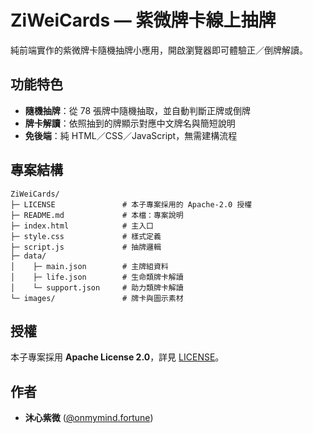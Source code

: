 # ZiWeiCards — 紫微牌卡線上抽牌

純前端實作的紫微牌卡隨機抽牌小應用，開啟瀏覽器即可體驗正／倒牌解讀。

## 功能特色

- **隨機抽牌**：從 78 張牌中隨機抽取，並自動判斷正牌或倒牌  
- **牌卡解讀**：依照抽到的牌顯示對應中文牌名與簡短說明  
- **免後端**：純 HTML／CSS／JavaScript，無需建構流程

## 專案結構

```
ZiWeiCards/
├─ LICENSE               # 本子專案採用的 Apache-2.0 授權
├─ README.md             # 本檔：專案說明
├─ index.html            # 主入口
├─ style.css             # 樣式定義
├─ script.js             # 抽牌邏輯
├─ data/
│    ├─ main.json        # 主牌組資料
│    ├─ life.json        # 生命類牌卡解讀
│    └─ support.json     # 助力類牌卡解讀
└─ images/               # 牌卡與圖示素材
```

## 授權

本子專案採用 **Apache License 2.0**，詳見 [LICENSE](LICENSE)。

## 作者

- **沐心紫微** ([@onmymind.fortune](https://www.instagram.com/onmymind.fortune/))
